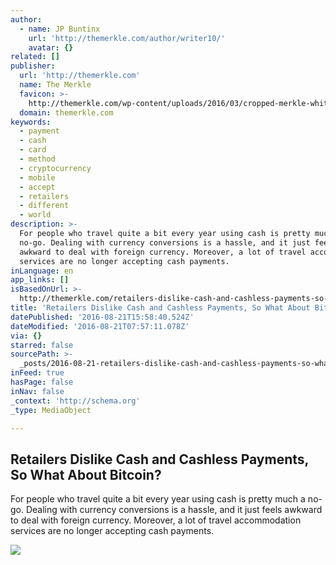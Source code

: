```yaml
---
author:
  - name: JP Buntinx
    url: 'http://themerkle.com/author/writer10/'
    avatar: {}
related: []
publisher:
  url: 'http://themerkle.com'
  name: The Merkle
  favicon: >-
    http://themerkle.com/wp-content/uploads/2016/03/cropped-merkle-white-1-192x192.png
  domain: themerkle.com
keywords:
  - payment
  - cash
  - card
  - method
  - cryptocurrency
  - mobile
  - accept
  - retailers
  - different
  - world
description: >-
  For people who travel quite a bit every year using cash is pretty much a
  no-go. Dealing with currency conversions is a hassle, and it just feels
  awkward to deal with foreign currency. Moreover, a lot of travel accommodation
  services are no longer accepting cash payments.
inLanguage: en
app_links: []
isBasedOnUrl: >-
  http://themerkle.com/retailers-dislike-cash-and-cashless-payments-so-what-about-bitcoin/
title: 'Retailers Dislike Cash and Cashless Payments, So What About Bitcoin?'
datePublished: '2016-08-21T15:58:40.524Z'
dateModified: '2016-08-21T07:57:11.078Z'
via: {}
starred: false
sourcePath: >-
  _posts/2016-08-21-retailers-dislike-cash-and-cashless-payments-so-what-about.md
inFeed: true
hasPage: false
inNav: false
_context: 'http://schema.org'
_type: MediaObject

---
```

<article style=""><h1>Retailers Dislike Cash and Cashless Payments, So What About Bitcoin?</h1><p>For people who travel quite a bit every year using cash is pretty much a no-go. Dealing with currency conversions is a hassle, and it just feels awkward to deal with foreign currency. Moreover, a lot of travel accommodation services are no longer accepting cash payments.</p><img src="http://themerkle.com/wp-content/uploads/2016/08/shutterstock_245718958.jpg" /></article>